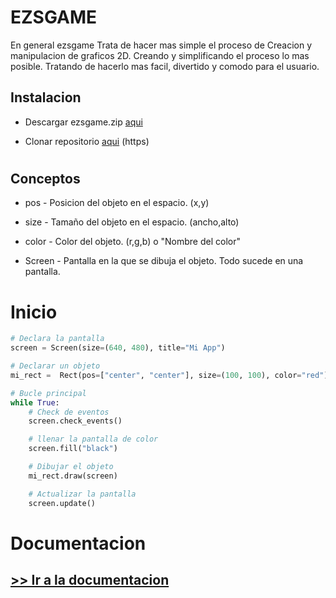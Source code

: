 # EZSGAME
En general ezsgame Trata de hacer mas simple el proceso de Creacion y manipulacion de graficos 2D. Creando y simplificando el proceso lo mas posible. Tratando de hacerlo mas facil, divertido y comodo para el usuario.

## Instalacion 

- Descargar ezsgame.zip  [aqui](https://github.com/NoxxDev/ezsgame)

- Clonar repositorio [aqui](https://github.com/NoxxDev/ezsgame.git) (https)

#
#
## Conceptos 
- pos - Posicion del objeto en el espacio.  (x,y)

- size - Tamaño del objeto en el espacio.  (ancho,alto)

- color - Color del objeto.  (r,g,b) o "Nombre del color"

- Screen - Pantalla en la que se dibuja el objeto. Todo sucede en una pantalla.


#
#
# Inicio

```python
# Declara la pantalla
screen = Screen(size=(640, 480), title="Mi App")

# Declarar un objeto
mi_rect =  Rect(pos=["center", "center"], size=(100, 100), color="red")

# Bucle principal
while True:
    # Check de eventos
    screen.check_events()

    # llenar la pantalla de color
    screen.fill("black")

    # Dibujar el objeto
    mi_rect.draw(screen)

    # Actualizar la pantalla
    screen.update()
```
#
#

# Documentacion 
## [>> Ir a la documentacion](https://ezsgame-doc.ezsnova.repl.co/)
